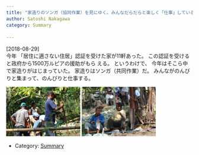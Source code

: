 ```yaml
---
title: "家造りのソンガ（協同作業）を見にゆく。みんなだらだらと楽しく「仕事」している"
author: Satoshi Nakagawa
category: Summary

---
```


[2018-08-29]  
 今年
「居住に適さない住居」認証を受けた家が11軒あった。
この認証を受けると政府から1500万ルピアの援助がもら
える。
というわけで、
今年はそこら中で家造りがはじまっていた。
家造りはソンガ（共同作業）だ。
みんながのんびりと集まって、のんびりと仕事する。

<a href="/pict/2018-08-30-songga-1.jpg"><img src="/pict/2018-08-30-songga-1.jpg" alt="Songga" width="200"/></a>
<a href="/pict/2018-08-30-songga-2.jpg"><img src="/pict/2018-08-30-songga-2.jpg" alt="Songga" width="200"/></a>

- Category: [Summary](categories.html#Summary)

